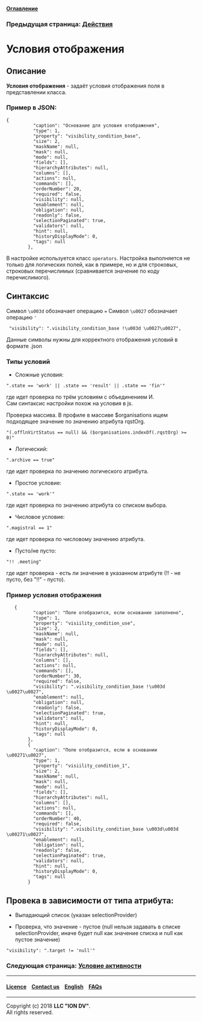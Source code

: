 #### [Оглавление](/docs/ru/index.md)

### Предыдущая страница: [Действия](/docs/ru/2_system_description/metadata_structure/meta_view/commands.md)

# Условия отображения

## Описание

**Условия отображения** - задаёт условия отображения поля в представлении класса.

### Пример в JSON:
```
{
          "caption": "Основание для условия отображения",
          "type": 1,
          "property": "visibility_condition_base",
          "size": 2,
          "maskName": null,
          "mask": null,
          "mode": null,
          "fields": [],
          "hierarchyAttributes": null,
          "columns": [],
          "actions": null,
          "commands": [],
          "orderNumber": 20,
          "required": false,
          "visibility": null,
          "enablement": null,
          "obligation": null,
          "readonly": false,
          "selectionPaginated": true,
          "validators": null,
          "hint": null,
          "historyDisplayMode": 0,
          "tags": null
        },

```

В настройке используется класс `operators`. Настройка выполняется не только для логических полей, как в примере, но и для строковых, строковых перечислимых (сравнивается значение по коду перечислимого). 

 ## Синтаксис
 
 Символ `\u003d` обозначает операцию `=`
 Символ `\u0027` обозначает операцию `'`
```
 "visibility": ".visibility_condition_base !\u003d \u0027\u0027",
```
Данные символы нужны для корректного отображения условий в формате .json

### Типы условий

* Сложные условия:  
```
".state == 'work' || .state == 'result' || .state == 'fin'"
```
где идет проверка по трём условиям с объединением И.  
Сам синтаксис настройки похож на условия в js.  

Проверка массива. В профиле в массиве $organisations ищем подходящее значение по значению атрибута rqstOrg.
```
"(.offlnVirtStatus == null) && ($organisations.indexOf(.rqstOrg) >= 0)"
```

* Логический:

```
".archive == true"
```
где идет проверка по значению логического атрибута.

* Простое условие:

```
".state == 'work'"
```
где идет проверка по значению атрибута со списком выбора.

* Числовое условие:

```
".magistral == 1"
```
где идет проверка по числовому значению атрибута.

* Пусто/не пусто:

```
"!! .meeting"
```
где идет проверка - есть ли значение в указанном атрибуте (!! - не пусто, без "!!" - пусто).

### Пример условия отображения
```
   {
          "caption": "Поле отобразится, если основание заполнено",
          "type": 1,
          "property": "visiility_condition_use",
          "size": 2,
          "maskName": null,
          "mask": null,
          "mode": null,
          "fields": [],
          "hierarchyAttributes": null,
          "columns": [],
          "actions": null,
          "commands": [],
          "orderNumber": 30,
          "required": false,
          "visibility": ".visibility_condition_base !\u003d \u0027\u0027",
          "enablement": null,
          "obligation": null,
          "readonly": false,
          "selectionPaginated": true,
          "validators": null,
          "hint": null,
          "historyDisplayMode": 0,
          "tags": null
        },
        {
          "caption": "Поле отобразится, если в основании \u00271\u0027",
          "type": 1,
          "property": "visiility_condition_1",
          "size": 2,
          "maskName": null,
          "mask": null,
          "mode": null,
          "fields": [],
          "hierarchyAttributes": null,
          "columns": [],
          "actions": null,
          "commands": [],
          "orderNumber": 40,
          "required": false,
          "visibility": ".visibility_condition_base \u003d\u003d \u00271\u0027",
          "enablement": null,
          "obligation": null,
          "readonly": false,
          "selectionPaginated": true,
          "validators": null,
          "hint": null,
          "historyDisplayMode": 0,
          "tags": null
        }
```

## Провека в зависимости от типа атрибута:

* Выпадающий список (указан selectionProvider)

* Проверка, что значение - пустое (null нельзя задавать в списке selectionProvider, иначе будет null как значение списка и null как пустое значение)   
  
`"visibility": ".target != 'null'"`

### Следующая страница: [Условие активности](/docs/ru/2_system_description/metadata_structure/meta_view/enablement.md)

--------------------------------------------------------------------------  


 #### [Licence](/LICENCE.md) &ensp;  [Contact us](https://iondv.com) &ensp;  [English](/docs/en/2_system_description/metadata_structure/meta_view/visibility.md)   &ensp; [FAQs](/faqs.md)          



--------------------------------------------------------------------------  

Copyright (c) 2018 **LLC "ION DV"**.  
All rights reserved. 